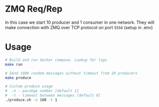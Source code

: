 # ZMQ Req/Rep

In this case we start 10 producer and 1 consumer in one network. They will make connection with ZMQ
over TCP protocol on port `5556` (setup in .env)

# Usage
```bash
# Build and run docker compose. Lookup for logs
make run
```
```bash
# Send 1000 random messages without timeout from 10 producers
make produce
```

```bash
# Custom produce usage
#  -n - pacakge number [default 1]
#  -t - timeout between messages [default 0]
./produce.sh -n 100 -t 1
```
